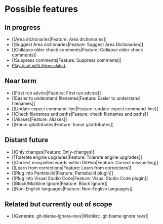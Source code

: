 # Possible features

## In progress

* [[Area dictionaries|Feature: Area dictionaries]]
* [[Suggest Area dictionaries|Feature: Suggest Area Dictionaries]]
* [[Collapse older check comments|Feature: Collapse older check comments]]
* [[Suppress comments|Feature: Suppress comments]]
* [Play nice with `@dependabot`](@dependabot)

## Near term

* [[First run advice|Feature: First run advice]]
* [[Easier to understand filenames|Feature: Easier to understand filenames]]
* [[Update expect command-line|Feature: update expect command-line]]
* [[Check filenames and paths|Feature: check filenames and paths]]
* [[Aliases|Feature: Aliases]]
* [[Honor gitattributes|Feature: honor gitattributes]]

## Distant future

* [[Only changes|Feature: Only-changes]]
* [[Tolerate engine upgrades|Feature: Tolerate engine upgrades]]
* [[Correct misspelled words within GitHub|Feature: Correct misspelling]]
* [[Learn from corrections|Feature: Learn from corrections]]
* [[Plug into Pantsbuild|Feature: Pantsbuild plugin]]
* [[Plug into Visual Studio Code|Feature: Visual Studio Code plugin]]
* [[Block/Multiline Ignore|Feature: Block Ignore]]
* [[Non-English languages|Feature: Non-English languages]]

## Related but currently out of scope

* [[Generate .git-blame-ignore-revs|Wishlist: .git blame ignore revs]]
